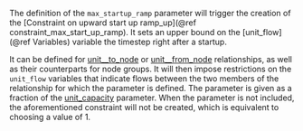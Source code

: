 The definition of the `max_startup_ramp` parameter will trigger the creation of the [Constraint on upward start up ramp_up](@ref constraint_max_start_up_ramp). It sets an upper bound on the [unit_flow](@ref Variables) variable the timestep right after a startup.

It can be defined for [unit__to_node](@ref) or [unit__from_node](@ref) relationships, as well as their counterparts for node groups. It will then impose restrictions on the `unit_flow` variables that indicate flows between the two members of the relationship for which the parameter is defined. The parameter is given as a fraction of the [unit\_capacity](@ref) parameter. When the parameter is not included, the aforementioned constraint will not be created, which is equivalent to choosing a value of 1.

